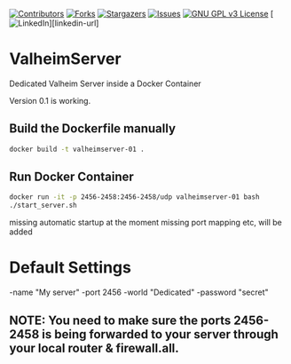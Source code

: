 [![Contributors][contributors-shield]][contributors-url]
[![Forks][forks-shield]][forks-url]
[![Stargazers][stars-shield]][stars-url]
[![Issues][issues-shield]][issues-url]
[![GNU GPL v3 License][license-shield]][license-url]
[![LinkedIn][linkedin-shield]][linkedin-url]  

# ValheimServer
Dedicated Valheim Server inside a Docker Container

Version 0.1 is working. 

## Build the Dockerfile manually
```bash  
docker build -t valheimserver-01 .     
``` 

## Run Docker Container
```bash  
docker run -it -p 2456-2458:2456-2458/udp valheimserver-01 bash
./start_server.sh
``` 
missing automatic startup at the moment
missing port mapping etc, will be added 


# Default Settings

-name "My server" 
-port 2456 
-world "Dedicated" 
-password "secret"

## NOTE: You need to make sure the ports 2456-2458 is being forwarded to your server through your local router & firewall.all.


<!-- MARKDOWN LINKS & IMAGES -->
<!-- https://www.markdownguide.org/basic-syntax/#reference-style-links -->
[contributors-shield]: https://img.shields.io/github/contributors/CyberT3C/ValheimServer.svg?style=for-the-badge
[contributors-url]: https://github.com/CyberT3C/ValheimServer/graphs/contributors
[forks-shield]: https://img.shields.io/github/forks/CyberT3C/ValheimServer.svg?style=for-the-badge
[forks-url]: https://github.com/CyberT3C/ValheimServer/network/members
[stars-shield]: https://img.shields.io/github/stars/CyberT3C/ValheimServer.svg?style=for-the-badge
[stars-url]: https://github.com//CyberT3C/ValheimServer/stargazers
[issues-shield]: https://img.shields.io/github/issues/github_username/repo.svg?style=for-the-badge
[issues-url]: https://github.com/github_username/repo/issues
[license-shield]: https://img.shields.io/github/license/CyberT3C/ValheimServer.svg?style=for-the-badge
[license-url]: https://github.com/CyberT3C/ValheimServer/blob/master/LICENSE.txt
[linkedin-shield]: https://img.shields.io/badge/-LinkedIn-black.svg?style=for-the-badge&logo=linkedin&colorB=555